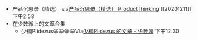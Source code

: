 - 产品沉思录（精选）
  via[产品沉思录（精选） ProductThinking](https://index.pmthinking.com/ProductThinking-a601a12335044f349a22caf57f274c27)
  [[20201211]] 下午2:58
- 在少数派上的文章合集
    - 少楠Plidezus😀😀😀😀Via[少楠Plidezus 的文章 - 少数派](https://sspai.com/u/plidezus/posts) 下午12:30
